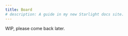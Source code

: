 ```yaml
---
title: Board
# description: A guide in my new Starlight docs site.
---
```


WIP, please come back later.
